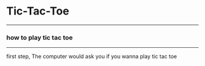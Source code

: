 # Tic-Tac-Toe
<hr>
<h3> how to play tic tac toe </h3>
<hr>
 first step, The computer would ask you if you wanna play tic tac toe <a
 second step, the computer would ask you wanna play singleplayer or multiplayer you'll choice one
